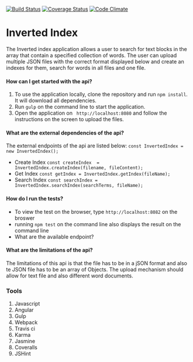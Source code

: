 [![Build Status](https://travis-ci.org/andela-vnwaiwu/inverted-index.svg?branch=develop)](https://travis-ci.org/andela-vnwaiwu/inverted-index) [![Coverage Status](https://coveralls.io/repos/github/andela-vnwaiwu/inverted-index/badge.svg?branch=develop)](https://coveralls.io/github/andela-vnwaiwu/inverted-index?branch=develop) [![Code Climate](https://codeclimate.com/github/andela-vnwaiwu/inverted-index/badges/gpa.svg)](https://codeclimate.com/github/andela-vnwaiwu/inverted-index)

# Inverted Index

The Inverted index application allows a user to search for text blocks in the array that contain a specified collection of words.
The user can upload multiple JSON files with the correct format displayed below and create an indexes for them, search for words in
all files and one file.

#### How can I get started with the api?
1. To use the application locally, clone the repository and run ``` npm install ```. It will download all dependencies.
2. Run ``` gulp ``` on the command line to start the application.
3. Open the application on ``` http://localhost:8080``` and follow the instructions on the screen to upload the files.

#### What are the  external dependencies of the api?
The external endpoints of the api are listed below:
``` const InvertedIndex = new InvertedIndex(); ```
- Create Index
	``` const createIndex  = InvertedIndex.createIndex(filename, fileContent); ```
- Get Index
	``` const getIndex = InvertedIndex.getIndex(fileName); ```
- Search Index
	``` const searchIndex = InvertedIndex.searchIndex(searchTerms, fileName); ```

#### How do I run the tests?
- To view the test on the browser, type ``` http://localhost:8082 ```  on the broswer
- running ``` npm test ``` on the command line also displays the result on the command line
- What are the available endpoint?

#### What are the limitations of the api?
The limitations of this api is that the file has to be in a jSON format and also te JSON file has to be an array of Objects. The upload mechanism should allow for text file and also different word documents.

### Tools
1. Javascript
2. Angular
3. Gulp
4. Webpack
5. Travis ci
6. Karma
7. Jasmine
8. Coveralls
9. JSHint